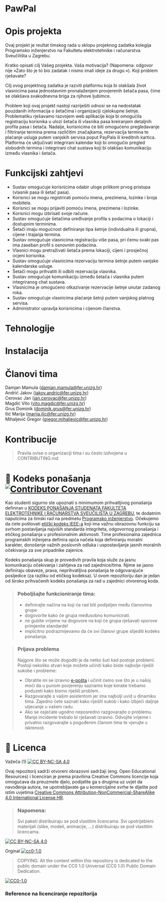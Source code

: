 # PawPal

# Opis projekta
Ovaj projekt je reultat timskog rada u sklopu projeknog zadatka kolegija Programsko inženjerstvo na Fakultetu elektrotehnike i računarstva Sveučilišta u Zagrebu.

Kratko opisati cilj Vašeg projekta. Vaša motivacija? (Napomena: odgovor nije »Zato što je to bio zadatak i nismo imali ideje za drugo.«). Koji problem rješavate?


Cilj ovog projektnog zadatka je razviti platformu koja bi olakšala život vlasnicima pasa jednostavnim pronalaženjem provjerenih šetača pasa, čime se olakšava svakodnevna briga za njihove ljubimce.

Problem koji ovaj projekt nastoji razriješiti odnosi se na nedostatak pouzdanih informacija o šetačima i organizaciji cjelokupne šetnje. Problematiku rješavamo razvojem web aplikacije koja bi omogućila registraciju korisnika u ulozi šetača ili vlasnika pasa kreiranjem detaljnih profila pasa i šetača. Nadalje, korisnicima će biti omogućeno pregledavanje i filtriranje termina prema različitim značajkama, rezervacija termina te plaćanje usluga putem vanjskih servisa poput PayPala ili kreditnih kartica. Platforma će uključivati integrirani kalendar koji bi omogućio pregled slobodnih termina i integrirani chat sustava koji bi olakšao komunikaciju između vlasnika i šetača.

# Funkcijski zahtjevi
* Sustav omogućuje korisnicima odabir uloge prilikom prvog pristupa (vlasnik pasa ili šetač pasa).
* Korisnici se mogu registrirati pomoću imena, prezimena, lozinke i broja mobitela.
* Korisnici se mogu prijaviti pomoću imena, prezimena i lozinke.
* Korisnici mogu izbrisati svoje račune.
* Sustav omogućuje šetačima uređivanje profila s podacima o lokaciji i dostupnim terminima.
* Šetači imaju mogućnost definiranje tipa šetnje (individualna ili grupna), cijene i trajanja termina.
* Sustav omogućuje vlasnicima registraciju više pasa, pri čemu svaki pas ima zaseban profil s osnovnim podacima.
* Vlasnici mogu pretraživati šetača prema lokaciji, cijeni i prosječnoj ocjeni korisnika.
* Sustav omogućuje vlasnicima rezervaciju termina šetnje putem vanjske kalendarske usluge.
* Šetači mogu prihvatiti ili odbiti rezervacija vlasnika.
* Sustav omogućuje komunikaciju između šetača i vlasnika putem integriranog chat sustava.
* Vlasnicima je omogućeno otkazivanje rezervacije šetnje unutar zadanog roka.
* Sustav omogućuje vlasnicima plaćanje šetnji putem vanjskog platnog servisa.
* Administrator upravlja korisnicima i cijenom članstva.
   
# Tehnologije


# Instalacija

# Članovi tima 
Damjan Mamula  (damjan.mamula@fer.unizg.hr)  
Andrić Jakov  (jakov.andric@fer.unizg.hr)  
Cerovac Jan  (jan.cerovac@fer.unizg.hr)  
Magdić Vito  (vito.magdic@fer.unizg.hr)  
Grus Dominik   (dominik.grus@fer.unizg.hr)  
Ilić Marija     (marija.ilic@fer.unizg.hr)  
Mihaljević Gregor  (gregor.mihaljevic@fer.unizg.hr)

# Kontribucije
>Pravila ovise o organizaciji tima i su često izdvojena u CONTRIBUTING.md



# 📝 Kodeks ponašanja [![Contributor Covenant](https://img.shields.io/badge/Contributor%20Covenant-2.1-4baaaa.svg)](CODE_OF_CONDUCT.md)
Kao studenti sigurno ste upoznati s minimumom prihvatljivog ponašanja definiran u [KODEKS PONAŠANJA STUDENATA FAKULTETA ELEKTROTEHNIKE I RAČUNARSTVA SVEUČILIŠTA U ZAGREBU](https://www.fer.hr/_download/repository/Kodeks_ponasanja_studenata_FER-a_procisceni_tekst_2016%5B1%5D.pdf), te dodatnim naputcima za timski rad na predmetu [Programsko inženjerstvo](https://wwww.fer.hr).
Očekujemo da ćete poštovati [etički kodeks IEEE-a](https://www.ieee.org/about/corporate/governance/p7-8.html) koji ima važnu obrazovnu funkciju sa svrhom postavljanja najviših standarda integriteta, odgovornog ponašanja i etičkog ponašanja u profesionalnim aktivnosti. Time profesionalna zajednica programskih inženjera definira opća načela koja definiranju  moralni karakter, donošenje važnih poslovnih odluka i uspostavljanje jasnih moralnih očekivanja za sve pripadnike zajenice.

Kodeks ponašanja skup je provedivih pravila koja služe za jasnu komunikaciju očekivanja i zahtjeva za rad zajednice/tima. Njime se jasno definiraju obaveze, prava, neprihvatljiva ponašanja te  odgovarajuće posljedice (za razliku od etičkog kodeksa). U ovom repozitoriju dan je jedan od široko prihvačenih kodeks ponašanja za rad u zajednici otvorenog koda.
>### Poboljšajte funkcioniranje tima:
>* definirajte načina na koji će rad biti podijeljen među članovima grupe
>* dogovorite kako će grupa međusobno komunicirati.
>* ne gubite vrijeme na dogovore na koji će grupa rješavati sporove primjenite standarde!
>* implicitno podrazmijevamo da će svi članovi grupe slijediti kodeks ponašanja.
 
>###  Prijava problema
>Najgore što se može dogoditi je da netko šuti kad postoje problemi. Postoji nekoliko stvari koje možete učiniti kako biste najbolje riješili sukobe i probleme:
>* Obratite mi se izravno [e-pošta](mailto:vlado.sruk@fer.hr) i  učinit ćemo sve što je u našoj moći da u punom povjerenju saznamo koje korake trebamo poduzeti kako bismo riješili problem.
>* Razgovarajte s vašim asistentom jer ima najbolji uvid u dinamiku tima. Zajedno ćete saznati kako riješiti sukob i kako izbjeći daljnje utjecanje u vašem radu.
>* Ako se osjećate ugodno neposredno razgovarajte o problemu. Manje incidente trebalo bi rješavati izravno. Odvojite vrijeme i privatno razgovarajte s pogođenim članom tima te vjerujte u iskrenost.

# 📝 Licenca
Važeča (1)
[![CC BY-NC-SA 4.0][cc-by-nc-sa-shield]][cc-by-nc-sa]

Ovaj repozitorij sadrži otvoreni obrazovni sadržaji (eng. Open Educational Resources)  i licenciran je prema pravilima Creative Commons licencije koja omogućava da preuzmete djelo, podijelite ga s drugima uz 
uvjet da navođenja autora, ne upotrebljavate ga u komercijalne svrhe te dijelite pod istim uvjetima [Creative Commons Attribution-NonCommercial-ShareAlike 4.0 International License HR][cc-by-nc-sa].
>
> ### Napomena:
>
> Svi paketi distribuiraju se pod vlastitim licencama.
> Svi upotrijebleni materijali  (slike, modeli, animacije, ...) distribuiraju se pod vlastitim licencama.

[![CC BY-NC-SA 4.0][cc-by-nc-sa-image]][cc-by-nc-sa]

[cc-by-nc-sa]: https://creativecommons.org/licenses/by-nc/4.0/deed.hr 
[cc-by-nc-sa-image]: https://licensebuttons.net/l/by-nc-sa/4.0/88x31.png
[cc-by-nc-sa-shield]: https://img.shields.io/badge/License-CC%20BY--NC--SA%204.0-lightgrey.svg

Orginal [![cc0-1.0][cc0-1.0-shield]][cc0-1.0]
>
>COPYING: All the content within this repository is dedicated to the public domain under the CC0 1.0 Universal (CC0 1.0) Public Domain Dedication.
>
[![CC0-1.0][cc0-1.0-image]][cc0-1.0]

[cc0-1.0]: https://creativecommons.org/licenses/by/1.0/deed.en
[cc0-1.0-image]: https://licensebuttons.net/l/by/1.0/88x31.png
[cc0-1.0-shield]: https://img.shields.io/badge/License-CC0--1.0-lightgrey.svg

### Reference na licenciranje repozitorija
